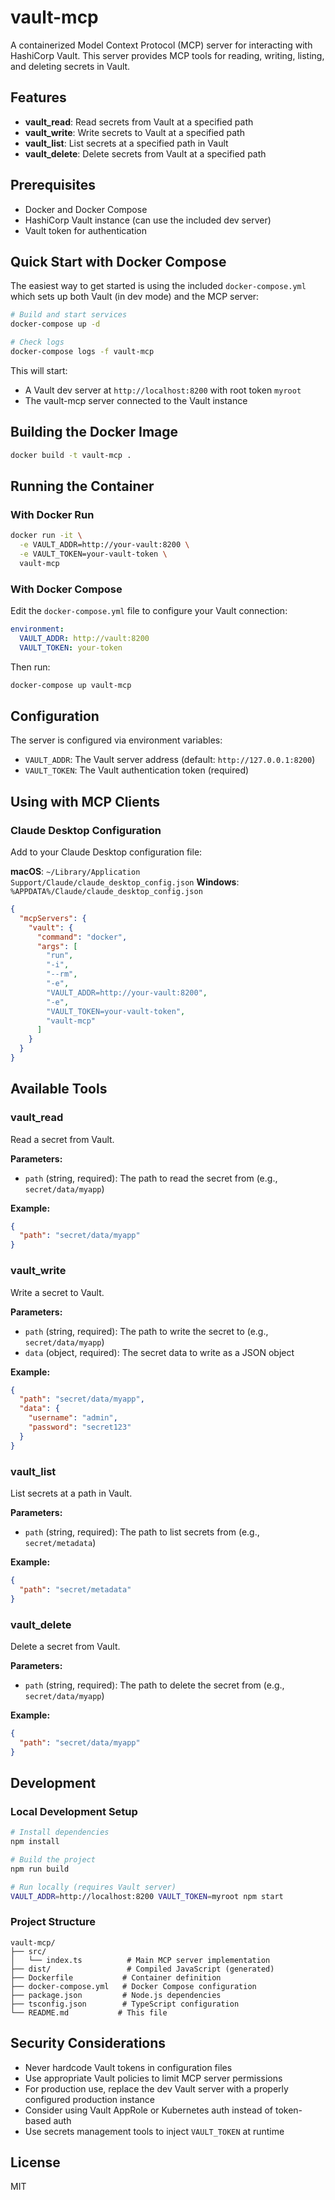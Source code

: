 # vault-mcp

A containerized Model Context Protocol (MCP) server for interacting with HashiCorp Vault. This server provides MCP tools for reading, writing, listing, and deleting secrets in Vault.

## Features

- **vault_read**: Read secrets from Vault at a specified path
- **vault_write**: Write secrets to Vault at a specified path
- **vault_list**: List secrets at a specified path in Vault
- **vault_delete**: Delete secrets from Vault at a specified path

## Prerequisites

- Docker and Docker Compose
- HashiCorp Vault instance (can use the included dev server)
- Vault token for authentication

## Quick Start with Docker Compose

The easiest way to get started is using the included `docker-compose.yml` which sets up both Vault (in dev mode) and the MCP server:

```bash
# Build and start services
docker-compose up -d

# Check logs
docker-compose logs -f vault-mcp
```

This will start:
- A Vault dev server at `http://localhost:8200` with root token `myroot`
- The vault-mcp server connected to the Vault instance

## Building the Docker Image

```bash
docker build -t vault-mcp .
```

## Running the Container

### With Docker Run

```bash
docker run -it \
  -e VAULT_ADDR=http://your-vault:8200 \
  -e VAULT_TOKEN=your-vault-token \
  vault-mcp
```

### With Docker Compose

Edit the `docker-compose.yml` file to configure your Vault connection:

```yaml
environment:
  VAULT_ADDR: http://vault:8200
  VAULT_TOKEN: your-token
```

Then run:

```bash
docker-compose up vault-mcp
```

## Configuration

The server is configured via environment variables:

- `VAULT_ADDR`: The Vault server address (default: `http://127.0.0.1:8200`)
- `VAULT_TOKEN`: The Vault authentication token (required)

## Using with MCP Clients

### Claude Desktop Configuration

Add to your Claude Desktop configuration file:

**macOS**: `~/Library/Application Support/Claude/claude_desktop_config.json`
**Windows**: `%APPDATA%/Claude/claude_desktop_config.json`

```json
{
  "mcpServers": {
    "vault": {
      "command": "docker",
      "args": [
        "run",
        "-i",
        "--rm",
        "-e",
        "VAULT_ADDR=http://your-vault:8200",
        "-e",
        "VAULT_TOKEN=your-vault-token",
        "vault-mcp"
      ]
    }
  }
}
```

## Available Tools

### vault_read

Read a secret from Vault.

**Parameters:**
- `path` (string, required): The path to read the secret from (e.g., `secret/data/myapp`)

**Example:**
```json
{
  "path": "secret/data/myapp"
}
```

### vault_write

Write a secret to Vault.

**Parameters:**
- `path` (string, required): The path to write the secret to (e.g., `secret/data/myapp`)
- `data` (object, required): The secret data to write as a JSON object

**Example:**
```json
{
  "path": "secret/data/myapp",
  "data": {
    "username": "admin",
    "password": "secret123"
  }
}
```

### vault_list

List secrets at a path in Vault.

**Parameters:**
- `path` (string, required): The path to list secrets from (e.g., `secret/metadata`)

**Example:**
```json
{
  "path": "secret/metadata"
}
```

### vault_delete

Delete a secret from Vault.

**Parameters:**
- `path` (string, required): The path to delete the secret from (e.g., `secret/data/myapp`)

**Example:**
```json
{
  "path": "secret/data/myapp"
}
```

## Development

### Local Development Setup

```bash
# Install dependencies
npm install

# Build the project
npm run build

# Run locally (requires Vault server)
VAULT_ADDR=http://localhost:8200 VAULT_TOKEN=myroot npm start
```

### Project Structure

```
vault-mcp/
├── src/
│   └── index.ts          # Main MCP server implementation
├── dist/                 # Compiled JavaScript (generated)
├── Dockerfile           # Container definition
├── docker-compose.yml   # Docker Compose configuration
├── package.json         # Node.js dependencies
├── tsconfig.json        # TypeScript configuration
└── README.md           # This file
```

## Security Considerations

- Never hardcode Vault tokens in configuration files
- Use appropriate Vault policies to limit MCP server permissions
- For production use, replace the dev Vault server with a properly configured production instance
- Consider using Vault AppRole or Kubernetes auth instead of token-based auth
- Use secrets management tools to inject `VAULT_TOKEN` at runtime

## License

MIT
